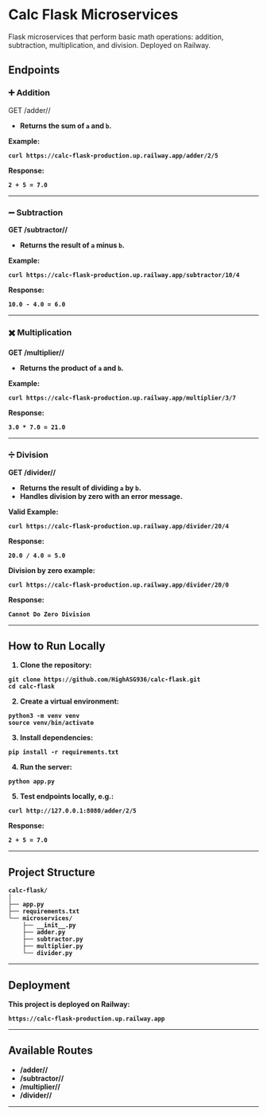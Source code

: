 # Calc Flask Microservices

Flask microservices that perform basic math operations: addition, subtraction, multiplication, and division. Deployed on Railway.

## Endpoints

### ➕ Addition

GET /adder/<a>/<b>

* Returns the sum of `a` and `b`.

Example:

```
curl https://calc-flask-production.up.railway.app/adder/2/5
```

Response:

```
2 + 5 = 7.0
```

---

### ➖ Subtraction

GET /subtractor/<a>/<b>

* Returns the result of `a` minus `b`.

Example:

```
curl https://calc-flask-production.up.railway.app/subtractor/10/4
```

Response:

```
10.0 - 4.0 = 6.0
```

---

### ✖️ Multiplication

GET /multiplier/<a>/<b>

* Returns the product of `a` and `b`.

Example:

```
curl https://calc-flask-production.up.railway.app/multiplier/3/7
```

Response:

```
3.0 * 7.0 = 21.0
```

---

### ➗ Division

GET /divider/<a>/<b>

* Returns the result of dividing `a` by `b`.
* Handles division by zero with an error message.

Valid Example:

```
curl https://calc-flask-production.up.railway.app/divider/20/4
```

Response:

```
20.0 / 4.0 = 5.0
```

Division by zero example:

```
curl https://calc-flask-production.up.railway.app/divider/20/0
```

Response:

```
Cannot Do Zero Division
```

---

## How to Run Locally

1. Clone the repository:

```
git clone https://github.com/HighASG936/calc-flask.git
cd calc-flask
```

2. Create a virtual environment:

```
python3 -m venv venv
source venv/bin/activate
```

3. Install dependencies:

```
pip install -r requirements.txt
```

4. Run the server:

```
python app.py
```

5. Test endpoints locally, e.g.:

```
curl http://127.0.0.1:8080/adder/2/5
```

Response:

```
2 + 5 = 7.0
```

---

## Project Structure

```
calc-flask/
│
├── app.py
├── requirements.txt
└── microservices/
    ├── __init__.py
    ├── adder.py
    ├── subtractor.py
    ├── multiplier.py
    └── divider.py
```

---

## Deployment

This project is deployed on Railway:

```
https://calc-flask-production.up.railway.app
```

---

## Available Routes

* /adder/<a>/<b>
* /subtractor/<a>/<b>
* /multiplier/<a>/<b>
* /divider/<a>/<b>

---
